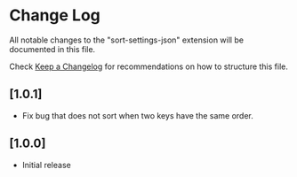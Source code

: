 # Change Log

All notable changes to the "sort-settings-json" extension will be documented in this file.

Check [Keep a Changelog](http://keepachangelog.com/) for recommendations on how to structure this file.

## [1.0.1]

- Fix bug that does not sort when two keys have the same order.


## [1.0.0]

- Initial release
